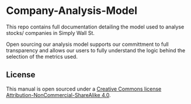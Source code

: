 # Company-Analysis-Model
This repo contains full documentation detailing the model used to analyse stocks/ companies in Simply Wall St.

Open sourcing our analysis model supports our committment to full transparency and allows our users to fully understand the logic behind the selection of the metrics used.

## License
This manual is open sourced under a [Creative Commons license Attribution-NonCommercial-ShareAlike 4.0](http://creativecommons.org/licenses/by-nc-sa/4.0/).
